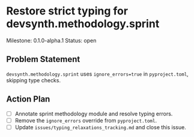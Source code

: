 # Restore strict typing for devsynth.methodology.sprint
Milestone: 0.1.0-alpha.1
Status: open

## Problem Statement
`devsynth.methodology.sprint` uses `ignore_errors=true` in `pyproject.toml`, skipping type checks.

## Action Plan
- [ ] Annotate sprint methodology module and resolve typing errors.
- [ ] Remove the `ignore_errors` override from `pyproject.toml`.
- [ ] Update `issues/typing_relaxations_tracking.md` and close this issue.

